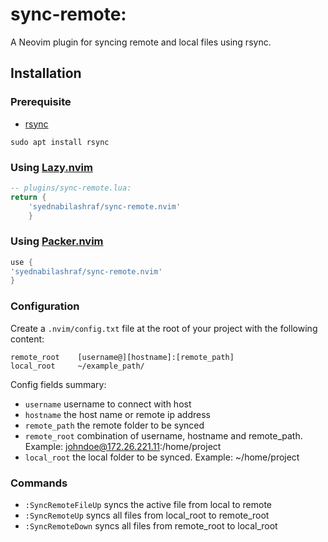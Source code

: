 # sync-remote:
A Neovim plugin for syncing remote and local files using rsync.

## Installation
### Prerequisite
- [rsync](https://github.com/WayneD/rsync/blob/master/INSTALL.md)

```
sudo apt install rsync
```

### Using [Lazy.nvim](https://github.com/folke/lazy.nvim)

```lua
-- plugins/sync-remote.lua:
return {
    'syednabilashraf/sync-remote.nvim'
    }
```

### Using [Packer.nvim](https://github.com/wbthomason/packer.nvim)
```lua
use {
'syednabilashraf/sync-remote.nvim'
}
```
    
### Configuration
Create a ```.nvim/config.txt``` file at the root of your project with the following content:

```
remote_root    [username@][hostname]:[remote_path]
local_root     ~/example_path/
```

Config fields summary:
- ```username```       username to connect with host
- ```hostname```       the host name or remote ip address
- ```remote_path```    the remote folder to be synced
- ```remote_root```    combination of username, hostname and remote_path. Example: johndoe@172.26.221.11:/home/project
- ```local_root```     the local folder to be synced. Example: ~/home/project

### Commands

- ```:SyncRemoteFileUp``` syncs the active file from local to remote
- ```:SyncRemoteUp``` syncs all files from local_root to remote_root
- ```:SyncRemoteDown``` syncs all files from remote_root to local_root
